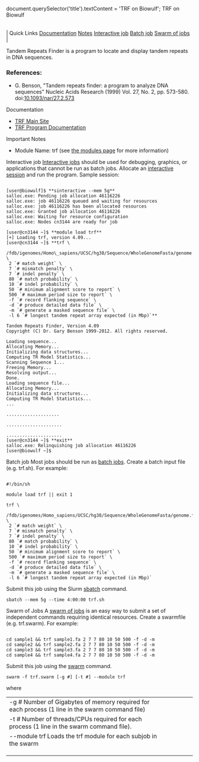 

document.querySelector('title').textContent = 'TRF on Biowulf';
TRF on Biowulf


|  |
| --- |
| 
Quick Links
[Documentation](#doc)
[Notes](#notes)
[Interactive job](#int) 
[Batch job](#sbatch) 
[Swarm of jobs](#swarm) 
 |



Tandem Repeats Finder is a program to locate and display tandem repeats in DNA sequences.



### References:


* G. Benson,
"Tandem repeats finder: a program to analyze DNA sequences"
Nucleic Acids Research (1999)
Vol. 27, No. 2, pp. 573-580. doi:[10.1093/nar/27.2.573](https://doi.org/10.1093/nar/27.2.573)


Documentation
* [TRF Main Site](https://tandem.bu.edu/trf/trf.html)
* [TRF Program Documentation](https://tandem.bu.edu/trf/trf.unix.help.html)


Important Notes
* Module Name: trf (see [the modules page](/apps/modules.html) for more information)



Interactive job
[Interactive jobs](/docs/userguide.html#int) should be used for debugging, graphics, or applications that cannot be run as batch jobs.
Allocate an [interactive session](/docs/userguide.html#int) and run the program. Sample session:



```

[user@biowulf]$ **sinteractive --mem 5g**
salloc.exe: Pending job allocation 46116226
salloc.exe: job 46116226 queued and waiting for resources
salloc.exe: job 46116226 has been allocated resources
salloc.exe: Granted job allocation 46116226
salloc.exe: Waiting for resource configuration
salloc.exe: Nodes cn3144 are ready for job

[user@cn3144 ~]$ **module load trf**
[+] Loading trf, version 4.09...
[user@cn3144 ~]$ **trf \
 /fdb/igenomes/Homo\_sapiens/UCSC/hg38/Sequence/WholeGenomeFasta/genome.fa \
 2 `# match weight` \
 7 `# mismatch penalty` \
 7 `# indel penalty` \
 80 `# match probability` \
 10 `# indel probability` \
 50 `# minimum alignment score to report` \
 500 `# maximum period size to report` \
 -f `# record flanking sequence` \
 -d `# produce detailed data file` \
 -m `# generate a masked sequence file` \
 -l 6 `# longest tandem repeat array expected (in Mbp)`**

Tandem Repeats Finder, Version 4.09
Copyright (C) Dr. Gary Benson 1999-2012. All rights reserved.

Loading sequence...
Allocating Memory...
Initializing data structures...
Computing TR Model Statistics...
Scanning Sequence 1...
Freeing Memory...
Resolving output...
Done.
Loading sequence file...
Allocating Memory...
Initializing data structures...
Computing TR Model Statistics...
...

....................

.....................

.....................
[user@cn3144 ~]$ **exit**
salloc.exe: Relinquishing job allocation 46116226
[user@biowulf ~]$

```


Batch job
Most jobs should be run as [batch jobs](/docs/userguide.html#submit).
Create a batch input file (e.g. trf.sh). For example:



```

#!/bin/sh

module load trf || exit 1

trf \
 /fdb/igenomes/Homo_sapiens/UCSC/hg38/Sequence/WholeGenomeFasta/genome.fa \
 2 `# match weight` \
 7 `# mismatch penalty` \
 7 `# indel penalty` \
 80 `# match probability` \
 10 `# indel probability` \
 50 `# minimum alignment score to report` \
 500 `# maximum period size to report` \
 -f `# record flanking sequence` \
 -d `# produce detailed data file` \
 -m `# generate a masked sequence file` \
 -l 6 `# longest tandem repeat array expected (in Mbp)`

```

Submit this job using the Slurm [sbatch](/docs/userguide.html) command.



```
sbatch --mem 5g --time 4:00:00 trf.sh
```

Swarm of Jobs 
A [swarm of jobs](/apps/swarm.html) is an easy way to submit a set of independent commands requiring identical resources.
Create a swarmfile (e.g. trf.swarm). For example:



```

cd sample1 && trf sample1.fa 2 7 7 80 10 50 500 -f -d -m
cd sample2 && trf sample2.fa 2 7 7 80 10 50 500 -f -d -m
cd sample3 && trf sample3.fa 2 7 7 80 10 50 500 -f -d -m
cd sample4 && trf sample4.fa 2 7 7 80 10 50 500 -f -d -m

```

Submit this job using the [swarm](/apps/swarm.html) command.



```
swarm -f trf.swarm [-g #] [-t #] --module trf
```

where


|  |  |  |  |  |  |
| --- | --- | --- | --- | --- | --- |
| -g *#*  Number of Gigabytes of memory required for each process (1 line in the swarm command file)
 | -t *#* Number of threads/CPUs required for each process (1 line in the swarm command file).
 | --module trf Loads the trf module for each subjob in the swarm 
 | |
 | |
 | |








